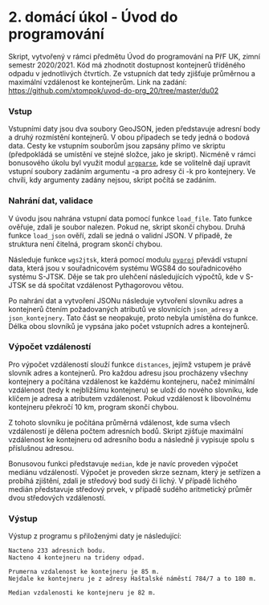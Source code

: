 # 2. domácí úkol - Úvod do programování

Skript, vytvořený v rámci předmětu Úvod do programování na PřF UK, zimní semestr 2020/2021. 
Kód má zhodnotit dostupnost kontejnerů tříděného odpadu v jednotlivých čtvrtích. Ze vstupních dat tedy zjišťuje průměrnou a maximální vzdálenost ke kontejnerům. 
Link na zadání: https://github.com/xtompok/uvod-do-prg_20/tree/master/du02

<h3> Vstup </h3>

Vstupními daty jsou dva soubory GeoJSON, jeden představuje adresní body a druhý rozmístění kontejnerů. V obou případech se tedy jedná 
o bodová data. Cesty ke vstupním souborům jsou zapsány přímo ve skriptu (předpokládá se umístění ve stejné složce, jako je skript). Nicméně
v rámci bonusového úkolu byl využit modul [`argparse`](https://docs.python.org/3/library/argparse.html), kde se volitelně dají upravit vstupní
soubory zadáním argumentu -a pro adresy či -k pro kontejnery. Ve chvíli, kdy argumenty zadány nejsou, skript počítá se zadáním. 

<h3> Nahrání dat, validace </h3>

V úvodu jsou nahrána vstupní data pomocí funkce `load_file`. Tato funkce ověřuje, zdali je soubor nalezen. Pokud ne, skript skončí chybou.
Druhá funkce `load_json` ověří, zdali se jedná o validní JSON. V případě, že struktura není čitelná, program skončí chybou. 

Následuje funkce `wgs2jtsk`, která pomocí modulu [`pyproj`](https://pypi.org/project/pyproj/) převádí vstupní data, která jsou v souřadnicovém systému WGS84 
do souřadnicového systému S-JTSK. Děje se tak pro ulehčení následujících výpočtů, kde v S-JTSK se dá spočítat vzdálenost Pythagorovou větou. 

Po nahrání dat a vytvoření JSONu následuje vytvoření slovníku adres a kontejnerů čtením požadovaných atributů ve slovnících `json_adresy` a `json_kontejnery`.
Tato část se neopakuje, proto nebyla umístěna do funkce. Délka obou slovníků je vypsána jako počet vstupních adres a kontejnerů. 

<h3> Výpočet vzdáleností </h3>

Pro výpočet vzdáleností slouží funkce `distances`, jejímž vstupem je právě slovník adres a kontejnerů. Pro každou adresu jsou procházeny všechny kontejnery a počítána
vzdálenost ke každému kontejneru, načež minimální vzdálenost (tedy k nejbližšímu kontejneru) se uloží do nového slovníku, kde klíčem je adresa a atributem vzdálenost. 
Pokud vzdálenost k libovolnému kontejneru překročí 10 km, program skončí chybou. 

Z tohoto slovníku je počítána průměrná vdálenost, kde suma všech vzdáleností je dělena počtem adresních bodů. 
Skript zjišťuje maximální vzdálenost ke kontejneru od adresního bodu a následně ji vypisuje spolu s příslušnou adresou. 

Bonusovou funkci představuje `median`, kde je navíc proveden výpočet mediánu vdzáleností. Výpočet je proveden skrze seznam, který je setřízen a probíhá zjištění, zdali
je středový bod sudý či lichý. V případě lichého medián představuje středový prvek, v případě sudého aritmetický průměr dvou středových vzdáleností. 

<h3> Výstup </h3>

Výstup z programu s přiloženými daty je následující: 

```
Nacteno 233 adresnich bodu.
Nacteno 4 kontejneru na trideny odpad.

Prumerna vzdalenost ke kontejneru je 85 m.
Nejdale ke kontejneru je z adresy Haštalské náměstí 784/7 a to 180 m.

Median vzdalenosti ke kontejneru je 82 m.
```
